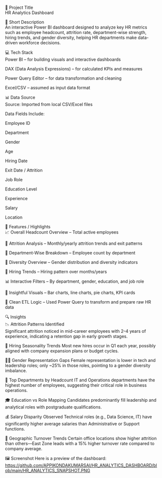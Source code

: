 
📌 Project Title<br>
HR Analytics Dashboard

📝 Short Description<br>
An interactive Power BI dashboard designed to analyze key HR metrics such as employee headcount, attrition rate, department-wise strength, hiring trends, and gender diversity, helping HR departments make data-driven workforce decisions.

💻 Tech Stack<br>
Power BI – for building visuals and interactive dashboards

DAX (Data Analysis Expressions) – for calculated KPIs and measures

Power Query Editor – for data transformation and cleaning

Excel/CSV – assumed as input data format

📊 Data Source<br>
Source: Imported from local CSV/Excel files

Data Fields Include:<br>

Employee ID

Department

Gender

Age

Hiring Date

Exit Date / Attrition

Job Role

Education Level

Experience

Salary

Location

🌟 Features / Highlights<br>
📈 Overall Headcount Overview – Total active employees

🔄 Attrition Analysis – Monthly/yearly attrition trends and exit patterns

🏢 Department-Wise Breakdown – Employee count by department

👥 Diversity Overview – Gender distribution and diversity indicators

📅 Hiring Trends – Hiring pattern over months/years

📊 Interactive Filters – By department, gender, education, and job role

🧠 Insightful Visuals – Bar charts, line charts, pie charts, KPI cards

🧹 Clean ETL Logic – Used Power Query to transform and prepare raw HR data

🔍 Insights<br>
📉 Attrition Patterns Identified<br>
Significant attrition noticed in mid-career employees with 2–4 years of experience, indicating a retention gap in early growth stages.

📅 Hiring Seasonality Trends
Most new hires occur in Q1 each year, possibly aligned with company expansion plans or budget cycles.

👩‍💼 Gender Representation Gaps
Female representation is lower in tech and leadership roles; only ~25% in those roles, pointing to a gender diversity imbalance.

🏢 Top Departments by Headcount
IT and Operations departments have the highest number of employees, suggesting their critical role in business operations.

🎓 Education vs Role Mapping
Candidates predominantly fill leadership and analytical roles with postgraduate qualifications.

💰 Salary Disparity Observed
Technical roles (e.g., Data Science, IT) have significantly higher average salaries than Administrative or Support functions.

📍 Geographic Turnover Trends
Certain office locations show higher attrition than others—East Zone leads with a 15% higher turnover rate compared to company average.

🖼️ Screenshot
Here is a preview of the dashboard:
https://github.com/APPIKONDAKUMARSAI/HR_ANALYTICS_DASHBOARD/blob/main/HR_ANALYTICS_SNAPSHOT.PNG



